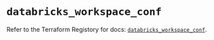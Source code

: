 # `databricks_workspace_conf`

Refer to the Terraform Registory for docs: [`databricks_workspace_conf`](https://registry.terraform.io/providers/databricks/databricks/1.32.0/docs/resources/workspace_conf).

